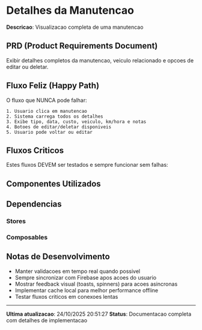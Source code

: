﻿# Detalhes da Manutencao

**Descricao**: Visualizacao completa de uma manutencao

## PRD (Product Requirements Document)

Exibir detalhes completos da manutencao, veiculo relacionado e opcoes de editar ou deletar.

## Fluxo Feliz (Happy Path)

O fluxo que NUNCA pode falhar:

```
1. Usuario clica em manutencao
2. Sistema carrega todos os detalhes
3. Exibe tipo, data, custo, veiculo, km/hora e notas
4. Botoes de editar/deletar disponiveis
5. Usuario pode voltar ou editar
```

## Fluxos Criticos

Estes fluxos DEVEM ser testados e sempre funcionar sem falhas:



## Componentes Utilizados



## Dependencias

### Stores


### Composables


## Notas de Desenvolvimento

- Manter validacoes em tempo real quando possivel
- Sempre sincronizar com Firebase apos acoes do usuario
- Mostrar feedback visual (toasts, spinners) para acoes asincronas
- Implementar cache local para melhor performance offline
- Testar fluxos criticos em conexoes lentas

---

**Ultima atualizacao**: 24/10/2025 20:51:27
**Status**: Documentacao completa com detalhes de implementacao

